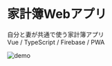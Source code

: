 # 家計簿Webアプリ
自分と妻が共通で使う家計簿アプリ  
Vue / TypeScript / Firebase / PWA

![demo](https://raw.github.com/wiki/y-endo/media/images/kakeibo.gif)
